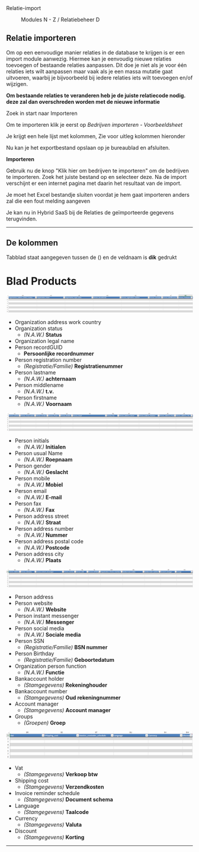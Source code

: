 <properties>
	<page>
		<title>Relatie-import</title>
		<description>Relatie-import</description>
	</page>
	<menu>
		<position>Modules N - Z / Relatiebeheer</position>
		<title>Relatie importeren</title>
		<sort>D</sort>
	</menu>
</properties>

## Relatie importeren ##

<description>Om op een eenvoudige manier relaties in de database te krijgen is er een import module aanwezig. Hiermee kan je eenvoudig nieuwe relaties toevoegen of bestaande relaties aanpassen. Dit doe je niet als je voor één relaties iets wilt aanpassen maar vaak als je een massa mutatie gaat uitvoeren, waarbij je bijvoorbeeld bij iedere relaties iets wilt toevoegen en/of wijzigen.
</description>

**Om bestaande relaties te veranderen heb je de juiste relatiecode nodig. deze zal dan overschreden worden met de nieuwe informatie**

Zoek in start naar Importeren

Om te importeren klik je eerst op 
*Bedrijven importeren - Voorbeeldsheet*

Je krijgt een hele lijst met kolommen, Zie voor uitleg kolommen hieronder

Nu kan je het exportbestand opslaan op je bureaublad en afsluiten.

**Importeren**

Gebruik nu de knop "Klik hier om bedrijven te importeren" om de bedrijven te importeren. 
Zoek het juiste bestand op en selecteer deze.
Na de import verschijnt er een internet pagina met daarin het resultaat van de import.

<div class="info"> Je moet het Excel bestandje sluiten voordat je hem gaat importeren anders zal die een fout melding aangeven </div>

Je kan nu in Hybrid SaaS bij de Relaties de geïmporteerde gegevens terugvinden.

----------

## De kolommen ##

Tabblad staat aangegeven tussen de () en de veldnaam is **dik** gedrukt

# Blad Products #

![](images/01.PNG)

- Organization address work country
- Organization status
	- *(N.A.W.)* **Status**
- Organization legal name
- Person recordGUID
	- **Persoonlijke recordnummer**
- Person registration number
	- *(Registratie/Familie)* **Registratienummer**
- Person lastname
	- *(N.A.W.)* **achternaam**
- Person middlename
	- *(N.A.W.)* **t.v.**
- Person firstname
	- *(N.A.W.)* **Voornaam**

![](images/02.PNG)

- Person initials
	- *(N.A.W.)* **Initialen**
- Person usual Name
	- *(N.A.W.)* **Roepnaam**
- Person gender
	- *(N.A.W.)* **Geslacht**
- Person mobile
	- *(N.A.W.)* **Mobiel**
- Person email
	- *(N.A.W.)* **E-mail**
- Person fax
	- *(N.A.W.)* **Fax**
- Person address street
	- *(N.A.W.)* **Straat**
- Person address number
	- *(N.A.W.)* **Nummer**
- Person address postal code
	- *(N.A.W.)* **Postcode**
- Person address city
	- *(N.A.W.)* **Plaats**

![](images/03.PNG)

- Person address
- Person website
	- *(N.A.W.)* **Website**
- Person instant messenger
	- *(N.A.W.)* **Messenger**
- Person social media
	- *(N.A.W.)* **Sociale media**
- Person SSN
	- *(Registratie/Familie)* **BSN nummer**
- Person Birthday
	- *(Registratie/Familie)* **Geboortedatum**
- Organization person function
	- *(N.A.W.)* **Functie**
- Bankaccount holder
	- *(Stamgegevens)* **Rekeninghouder**
- Bankaccount number
	- *(Stamgegevens)* **Oud rekeningnummer**
- Account manager
	- *(Stamgegevens)* **Account manager**
- Groups
	- *(Groepen)* **Groep**

![](images/04.PNG)

- Vat
	- *(Stamgegevens)* **Verkoop btw**
- Shipping cost
	- *(Stamgegevens)* **Verzendkosten**
- Invoice reminder schedule
	- *(Stamgegevens)* **Document schema**
- Language
	- *(Stamgegevens)* **Taalcode**
- Currency
	- *(Stamgegevens)* **Valuta**
- Discount
	- *(Stamgegevens)* **Korting**

----------